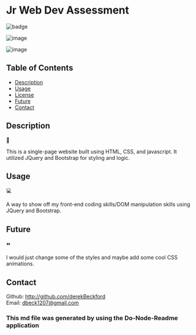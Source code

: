 # Jr Web Dev Assessment

  ![badge](https://img.shields.io/badge/license-npm-brightgreen) </br>

  ![image](https://github.com/derekBeckford/jr-web-dev-assessment/assets/82908627/77cd0ee7-6f08-414d-978d-8daa7d6aefc1)

![image](https://github.com/derekBeckford/jr-web-dev-assessment/assets/82908627/e190f9bf-9007-4d8e-8f15-e3ceb72bd7ac)




  ## Table of Contents 

  - [Description](#description)
  - [Usage](#usage)
  - [License](#license)
  - [Future](#future)
  - [Contact](#contact)

  ## Description   
  📝
  
  This is a single-page website built using HTML, CSS, and javascript. It utilized JQuery and Bootstrap for styling and logic.


  ## Usage 
  💻
  
  A way to show off my front-end coding skills/DOM manipulation skills using JQuery and Bootstrap. 

  
  ## Future  
  ⏩
  
  I would just change some of the styles and maybe add some cool CSS animations. 

  
  ## Contact
  Github: http://github.com/derekBeckford </br>
  Email: dbeck1207@gmail.com


  ### This md file was generated by using the Do-Node-Readme application
